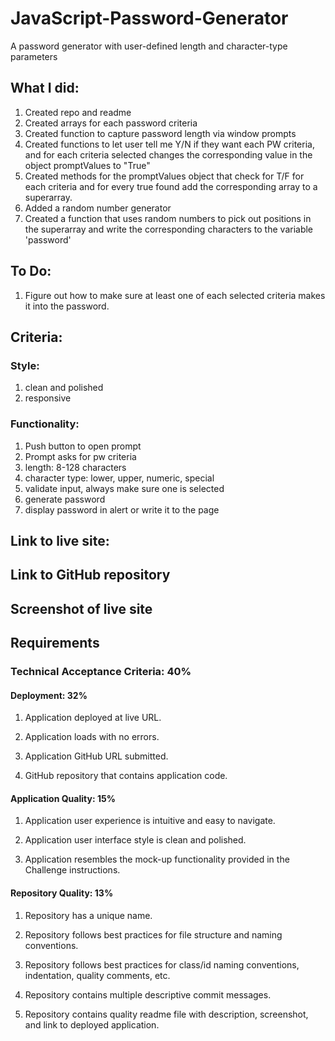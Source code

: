 # JavaScript-Password-Generator
A password generator with user-defined length and character-type parameters

## What I did: 

1. Created repo and readme
2. Created arrays for each password criteria
3. Created function to capture password length via window prompts
4. Created functions to let user tell me Y/N if they want each PW criteria, and for each criteria selected changes the corresponding value in the object promptValues to "True"
5. Created methods for the promptValues object that check for T/F for each criteria and for every true found add the corresponding array to a superarray.
6. Added a random number generator
7. Created a function that uses random numbers to pick out positions in the superarray and write the corresponding characters to the variable 'password'



## To Do: 

1. Figure out how to make sure at least one of each selected criteria makes it into the password.

## Criteria:

### Style:

1. clean and polished
2. responsive

### Functionality:

1. Push button to open prompt
2. Prompt asks for pw criteria
3. length: 8-128 characters
4. character type: lower, upper, numeric, special
5. validate input, always make sure one is selected
6. generate password
7. display password in alert or write it to the page

## Link to live site:


## Link to GitHub repository


## Screenshot of live site


## Requirements

### Technical Acceptance Criteria: 40%

#### Deployment: 32%
1. Application deployed at live URL.

2. Application loads with no errors.

3. Application GitHub URL submitted.

4. GitHub repository that contains application code.

#### Application Quality: 15%
1. Application user experience is intuitive and easy to navigate.

1. Application user interface style is clean and polished.

2. Application resembles the mock-up functionality provided in the Challenge instructions.

#### Repository Quality: 13%

1. Repository has a unique name.

2. Repository follows best practices for file structure and naming conventions. 

3. Repository follows best practices for class/id naming conventions, indentation, quality comments, etc.

4. Repository contains multiple descriptive commit messages.

5. Repository contains quality readme file with description, screenshot, and link to deployed application.



